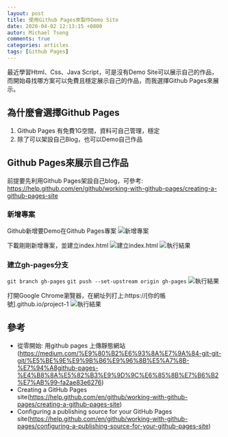 ```yaml
---
layout: post
title: 使用Github Pages來製作Demo Site
date: 2020-04-02 12:13:15 +0800
autor: Michael Tseng
comments: true
categories: articles
tags: [Github Pages]
---
```


最近學習Html、Css、Java Script，可是沒有Demo Site可以展示自己的作品，而開始尋找哪方案可以免費且穩定展示自己的作品，而我選擇Github Pages來展示。

## 為什麼會選擇Github Pages
1. Github Pages 有免費1G空間，資料可自己管理，穩定
2. 除了可以架設自己Blog，也可以Demo自己作品

## Github Pages來展示自己作品
前提要先利用Github Pages架設自己blog，可參考: https://help.github.com/en/github/working-with-github-pages/creating-a-github-pages-site
### 新增專案
Github新增要Demo在Github Pages專案
![新增專案](https://i.imgur.com/JbG2TsH.png)

下載剛剛新增專案，並建立index.html
![建立index.html](https://i.imgur.com/92q8gwn.png)
![執行結果](https://i.imgur.com/NpBqN7g.png)

### 建立gh-pages分支

`git branch gh-pages`
`git push --set-upstream origin gh-pages`
![執行結果](https://i.imgur.com/XCs0f2y.png)

打開Google Chrome瀏覽器，在網址列打上:https://[你的帳號].github.io/project-1
![執行結果](https://i.imgur.com/CrNhsSc.png)

## 參考
* 從零開始: 用github pages 上傳靜態網站(https://medium.com/%E9%80%B2%E6%93%8A%E7%9A%84-git-git-git/%E5%BE%9E%E9%9B%B6%E9%96%8B%E5%A7%8B-%E7%94%A8github-pages-%E4%B8%8A%E5%82%B3%E9%9D%9C%E6%85%8B%E7%B6%B2%E7%AB%99-fa2ae83e6276)
* Creating a GitHub Pages site(https://help.github.com/en/github/working-with-github-pages/creating-a-github-pages-site)
* Configuring a publishing source for your GitHub Pages site(https://help.github.com/en/github/working-with-github-pages/configuring-a-publishing-source-for-your-github-pages-site)